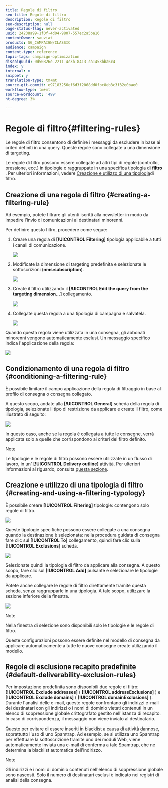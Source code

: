 ```yaml
---
title: Regole di filtro
seo-title: Regole di filtro
description: Regole di filtro
seo-description: null
page-status-flag: never-activated
uuid: 24238a99-1f0f-4d04-9807-557ec2a5ba16
contentOwner: sauviat
products: SG_CAMPAIGN/CLASSIC
audience: campaign
content-type: reference
topic-tags: campaign-optimization
discoiquuid: 0d50826e-2211-4c3b-8413-ca1453bba6c4
index: y
internal: n
snippet: y
translation-type: tm+mt
source-git-commit: e97183256ef6d3f2068dd0fbc8eb3c3f32e0bae0
workflow-type: tm+mt
source-wordcount: '499'
ht-degree: 3%

---
```



# Regole di filtro{#filtering-rules}

Le regole di filtro consentono di definire i messaggi da escludere in base ai criteri definiti in una query. Queste regole sono collegate a una dimensione di targeting.

Le regole di filtro possono essere collegate ad altri tipi di regole (controllo, pressione, ecc.) in tipologie o raggruppate in una specifica tipologia di **filtro** . Per ulteriori informazioni, vedere [Creazione e utilizzo di una tipologia](#creating-and-using-a-filtering-typology)di filtro.

## Creazione di una regola di filtro {#creating-a-filtering-rule}

Ad esempio, potete filtrare gli utenti iscritti alla newsletter in modo da impedire l’invio di comunicazioni ai destinatari minorenni.

Per definire questo filtro, procedere come segue:

1. Creare una regola di **[!UICONTROL Filtering]** tipologia applicabile a tutti i canali di comunicazione.

   ![](assets/campaign_opt_create_filter_01.png)

1. Modificate la dimensione di targeting predefinita e selezionate le sottoscrizioni (**nms:subscription**).

   ![](assets/campaign_opt_create_filter_02.png)

1. Create il filtro utilizzando il **[!UICONTROL Edit the query from the targeting dimension...]** collegamento.

   ![](assets/campaign_opt_create_filter_03.png)

1. Collegate questa regola a una tipologia di campagna e salvatela.

   ![](assets/campaign_opt_create_filter_04.png)

Quando questa regola viene utilizzata in una consegna, gli abbonati minorenni vengono automaticamente esclusi. Un messaggio specifico indica l&#39;applicazione della regola:

![](assets/campaign_opt_create_filter_05.png)

## Condizionamento di una regola di filtro {#conditioning-a-filtering-rule}

È possibile limitare il campo applicazione della regola di filtraggio in base al profilo di consegna o consegna collegato.

A questo scopo, andate alla **[!UICONTROL General]** scheda della regola di tipologia, selezionate il tipo di restrizione da applicare e create il filtro, come illustrato di seguito:

![](assets/campaign_opt_create_filter_06.png)

In questo caso, anche se la regola è collegata a tutte le consegne, verrà applicata solo a quelle che corrispondono ai criteri del filtro definito.

>[!NOTE]
>
>Le tipologie e le regole di filtro possono essere utilizzate in un flusso di lavoro, in un&#39; **[!UICONTROL Delivery outline]** attività. Per ulteriori informazioni al riguardo, consulta [questa sezione](../../workflow/using/delivery-outline.md).

## Creazione e utilizzo di una tipologia di filtro {#creating-and-using-a-filtering-typology}

È possibile creare **[!UICONTROL Filtering]** tipologie: contengono solo regole di filtro.

![](assets/campaign_opt_create_typo_filtering.png)

Queste tipologie specifiche possono essere collegate a una consegna quando la destinazione è selezionata: nella procedura guidata di consegna fare clic sul **[!UICONTROL To]** collegamento, quindi fare clic sulla **[!UICONTROL Exclusions]** scheda.

![](assets/campaign_opt_apply_typo_filtering.png)

Selezionate quindi la tipologia di filtro da applicare alla consegna. A questo scopo, fare clic sul **[!UICONTROL Add]** pulsante e selezionare le tipologie da applicare.

Potete anche collegare le regole di filtro direttamente tramite questa scheda, senza raggrupparle in una tipologia. A tale scopo, utilizzare la sezione inferiore della finestra.

![](assets/campaign_opt_select_typo_filtering.png)

>[!NOTE]
>
>Nella finestra di selezione sono disponibili solo le tipologie e le regole di filtro.
>
>Queste configurazioni possono essere definite nel modello di consegna da applicare automaticamente a tutte le nuove consegne create utilizzando il modello.


## Regole di esclusione recapito predefinite {#default-deliverability-exclusion-rules}

Per impostazione predefinita sono disponibili due regole di filtro: **[!UICONTROL Exclude addresses]** ( **[!UICONTROL addressExclusions]** ) e **[!UICONTROL Exclude domains]** ( **[!UICONTROL domainExclusions]** ). Durante l&#39;analisi delle e-mail, queste regole confrontano gli indirizzi e-mail dei destinatari con gli indirizzi o i nomi di dominio vietati contenuti in un elenco di soppressione globale crittografato gestito nell&#39;istanza di recapito. In caso di corrispondenza, il messaggio non viene inviato al destinatario.

Questo per evitare di essere inseriti in blacklist a causa di attività dannose, soprattutto l&#39;uso di uno Spamtrap. Ad esempio, se si utilizza uno Spamtrap per effettuare la sottoscrizione tramite uno dei moduli Web, viene automaticamente inviata una e-mail di conferma a tale Spamtrap, che ne determina la blacklist automatica dell&#39;indirizzo.

>[!NOTE]
>
>Gli indirizzi e i nomi di dominio contenuti nell&#39;elenco di soppressione globale sono nascosti. Solo il numero di destinatari esclusi è indicato nei registri di analisi della consegna.

